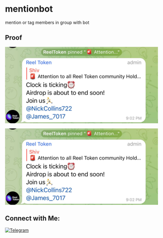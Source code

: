 # mentionbot
mention or tag members in group with bot

## Proof 

![1st](mention_pic.jpg)

![2nd](mention_pic.jpg)


## Connect with Me:

[![Telegram](https://img.shields.io/badge/@dosa845-%23F7DF1C?style=flat-square&logo=telegram&logoColor=white)](https://t.me/dosa845)
